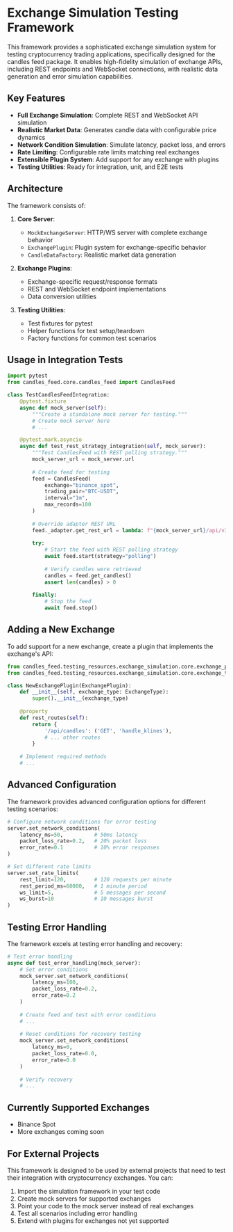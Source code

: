 # Exchange Simulation Testing Framework

This framework provides a sophisticated exchange simulation system for testing cryptocurrency trading applications, specifically designed for the candles feed package. It enables high-fidelity simulation of exchange APIs, including REST endpoints and WebSocket connections, with realistic data generation and error simulation capabilities.

## Key Features

- **Full Exchange Simulation**: Complete REST and WebSocket API simulation
- **Realistic Market Data**: Generates candle data with configurable price dynamics
- **Network Condition Simulation**: Simulate latency, packet loss, and errors
- **Rate Limiting**: Configurable rate limits matching real exchanges
- **Extensible Plugin System**: Add support for any exchange with plugins
- **Testing Utilities**: Ready for integration, unit, and E2E tests

## Architecture

The framework consists of:

1. **Core Server**:
   - `MockExchangeServer`: HTTP/WS server with complete exchange behavior
   - `ExchangePlugin`: Plugin system for exchange-specific behavior
   - `CandleDataFactory`: Realistic market data generation

2. **Exchange Plugins**:
   - Exchange-specific request/response formats
   - REST and WebSocket endpoint implementations
   - Data conversion utilities

3. **Testing Utilities**:
   - Test fixtures for pytest
   - Helper functions for test setup/teardown
   - Factory functions for common test scenarios

## Usage in Integration Tests

```python
import pytest
from candles_feed.core.candles_feed import CandlesFeed

class TestCandlesFeedIntegration:
    @pytest.fixture
    async def mock_server(self):
        """Create a standalone mock server for testing."""
        # Create mock server here
        # ...

    @pytest.mark.asyncio
    async def test_rest_strategy_integration(self, mock_server):
        """Test CandlesFeed with REST polling strategy."""
        mock_server_url = mock_server.url
        
        # Create feed for testing
        feed = CandlesFeed(
            exchange="binance_spot",
            trading_pair="BTC-USDT",
            interval="1m",
            max_records=100
        )
        
        # Override adapter REST URL
        feed._adapter.get_rest_url = lambda: f"{mock_server_url}/api/v3/klines"
        
        try:
            # Start the feed with REST polling strategy
            await feed.start(strategy="polling")
            
            # Verify candles were retrieved
            candles = feed.get_candles()
            assert len(candles) > 0
        
        finally:
            # Stop the feed
            await feed.stop()
```

## Adding a New Exchange

To add support for a new exchange, create a plugin that implements the exchange's API:

```python
from candles_feed.testing_resources.exchange_simulation.core.exchange_plugin import ExchangePlugin
from candles_feed.testing_resources.exchange_simulation.core.exchange_type import ExchangeType

class NewExchangePlugin(ExchangePlugin):
    def __init__(self, exchange_type: ExchangeType):
        super().__init__(exchange_type)
    
    @property
    def rest_routes(self):
        return {
            '/api/candles': ('GET', 'handle_klines'),
            # ... other routes
        }
    
    # Implement required methods
    # ...
```

## Advanced Configuration

The framework provides advanced configuration options for different testing scenarios:

```python
# Configure network conditions for error testing
server.set_network_conditions(
    latency_ms=50,          # 50ms latency
    packet_loss_rate=0.2,   # 20% packet loss
    error_rate=0.1          # 10% error responses
)

# Set different rate limits
server.set_rate_limits(
    rest_limit=120,         # 120 requests per minute
    rest_period_ms=60000,   # 1 minute period
    ws_limit=5,             # 5 messages per second
    ws_burst=10             # 10 messages burst
)
```

## Testing Error Handling

The framework excels at testing error handling and recovery:

```python
# Test error handling
async def test_error_handling(mock_server):
    # Set error conditions
    mock_server.set_network_conditions(
        latency_ms=100,
        packet_loss_rate=0.2,
        error_rate=0.2
    )
    
    # Create feed and test with error conditions
    # ...
    
    # Reset conditions for recovery testing
    mock_server.set_network_conditions(
        latency_ms=0,
        packet_loss_rate=0.0,
        error_rate=0.0
    )
    
    # Verify recovery
    # ...
```

## Currently Supported Exchanges

- Binance Spot
- More exchanges coming soon

## For External Projects

This framework is designed to be used by external projects that need to test their integration with cryptocurrency exchanges. You can:

1. Import the simulation framework in your test code
2. Create mock servers for supported exchanges
3. Point your code to the mock server instead of real exchanges
4. Test all scenarios including error handling
5. Extend with plugins for exchanges not yet supported